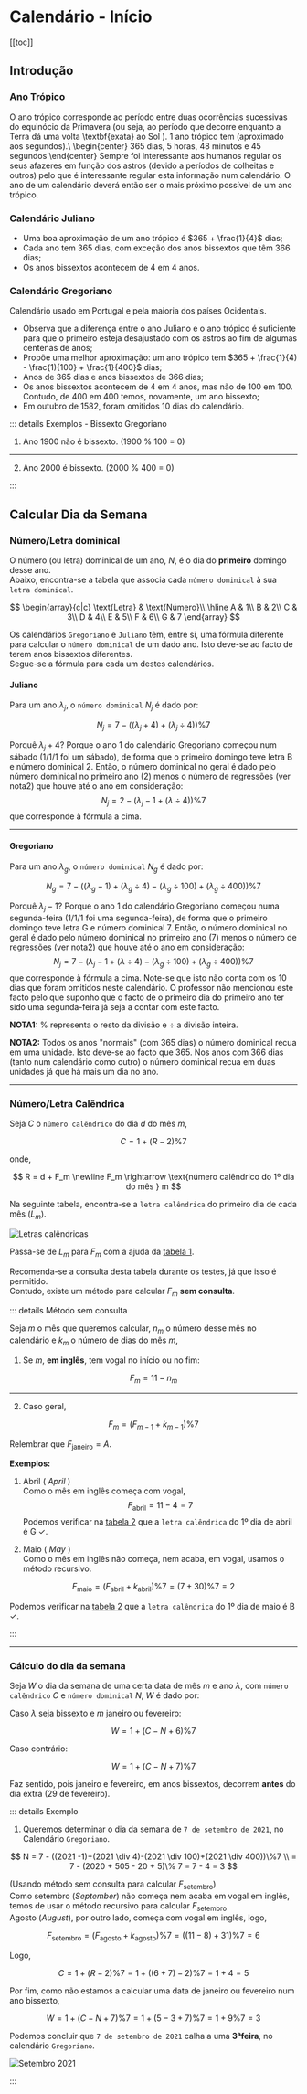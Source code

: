# Calendário - Início

[[toc]]

## Introdução

### Ano Trópico

O ano trópico corresponde ao período entre duas ocorrências sucessivas do equinócio da Primavera (ou seja, ao período que decorre enquanto a Terra dá uma volta \textbf{exata} ao Sol ). 1 ano trópico tem (aproximado aos segundos).\\
\begin{center}
365 dias, 5 horas, 48 minutos e 45 segundos
\end{center}
Sempre foi interessante aos humanos regular os seus afazeres em função dos astros (devido a períodos de colheitas e outros) pelo que é interessante regular esta informação num calendário. O ano de um calendário deverá então ser o mais próximo possível de um ano trópico.

### Calendário Juliano

- Uma boa aproximação de um ano trópico é $365 + \frac{1}{4}$ dias;
- Cada ano tem 365 dias, com exceção dos anos bissextos que têm 366 dias;
- Os anos bissextos acontecem de 4 em 4 anos.

### Calendário Gregoriano

Calendário usado em Portugal e pela maioria dos países Ocidentais.

- Observa que a diferença entre o ano Juliano e o ano trópico é suficiente para que o primeiro esteja desajustado com os astros ao fim de algumas centenas de anos;
- Propõe uma melhor aproximação: um ano trópico tem $365 + \frac{1}{4) - \frac{1){100} + \frac{1}{400}$ dias;
- Anos de 365 dias e anos bissextos de 366 dias;
- Os anos bissextos acontecem de 4 em 4 anos, mas não de 100 em 100. Contudo, de 400 em 400 temos, novamente, um ano bissexto;
- Em outubro de 1582, foram omitidos 10 dias do calendário.

::: details Exemplos - Bissexto Gregoriano

1. Ano 1900 não é bissexto. (1900 % 100 = 0)

---

2. Ano 2000 é bissexto. (2000 % 400 = 0)

:::

## Calcular Dia da Semana

### Número/Letra dominical

O número (ou letra) dominical de um ano, $N$, é o dia do **primeiro** domingo desse ano.  
Abaixo, encontra-se a tabela que associa cada `número dominical` à sua `letra dominical`.

$$
\begin{array}{c|c}
\text{Letra} & \text{Número}\\
\hline
A & 1\\
B & 2\\
C & 3\\
D & 4\\
E & 5\\
F & 6\\
G & 7
\end{array}
$$

Os calendários `Gregoriano` e `Juliano` têm, entre si, uma fórmula diferente para calcular o `número dominical` de um dado ano.
Isto deve-se ao facto de terem anos bissextos diferentes.  
Segue-se a fórmula para cada um destes calendários.

#### Juliano

Para um ano $\lambda_j$, o `número dominical` $N_j$ é dado por:

$$
N_j = 7 - ((\lambda_j + 4)+(\lambda_j \div 4))\%7
$$

Porquê $\lambda_j + 4$? Porque o ano 1 do calendário Gregoriano começou num sábado (1/1/1 foi um sábado), de forma que o primeiro domingo teve letra B e número dominical 2. Então, o número dominical no geral é dado pelo número dominical no primeiro ano (2) menos o número de regressões (ver nota2) que houve até o ano em consideração:
$$
N_j = 2 - (\lambda_j - 1 + (\lambda \div 4))\%7 
$$
que corresponde à fórmula a cima.

---

#### Gregoriano

Para um ano $\lambda_g$, o `número dominical` $N_g$ é dado por:

$$
N_g = 7 - ((\lambda_g -1)+(\lambda_g \div 4)-(\lambda_g \div 100)+(\lambda_g \div 400))\%7
$$

Porquê $\lambda_j - 1$? Porque o ano 1 do calendário Gregoriano começou numa segunda-feira (1/1/1 foi uma segunda-feira), de forma que o primeiro domingo teve letra G e número dominical 7. Então, o número dominical no geral é dado pelo número dominical no primeiro ano (7) menos o número de regressões (ver nota2) que houve até o ano em consideração:
$$
N_j = 7 - (\lambda_j - 1 + (\lambda \div 4)-(\lambda_g \div 100)+(\lambda_g \div 400))\%7 
$$
que corresponde à fórmula a cima. Note-se que isto não conta com os 10 dias que foram omitidos neste calendário. O professor não mencionou este facto pelo que suponho que o facto de o primeiro dia do primeiro ano ter sido uma segunda-feira já seja a contar com este facto.

**NOTA1:** $\%$ representa o resto da divisão e $\div$ a divisão inteira.

**NOTA2:** Todos os anos "normais" (com 365 dias) o número dominical recua em uma unidade. Isto deve-se ao facto que $365 % 7 = 1$. Nos anos com 366 dias (tanto num calendário como outro) o número dominical recua em duas unidades já que há mais um dia no ano.

---

### Número/Letra Calêndrica

Seja $C$ o `número calêndrico` do dia $d$ do mês $m$,

$$
C = 1 + (R-2)\%7
$$

onde,

$$
R = d + F_m \newline
F_m \rightarrow \text{número calêndrico do 1º dia do mês } m
$$

Na seguinte tabela, encontra-se a `letra calêndrica` do primeiro dia de cada mês ($L_m$).

![Letras calêndricas](./imgs/0013-calendAux.png)

Passa-se de $L_m$ para $F_m$ com a ajuda da [tabela 1](#numero-letra-dominical).

Recomenda-se a consulta desta tabela durante os testes, já que isso é permitido.  
Contudo, existe um método para calcular $F_m$ **sem consulta**.

::: details Método sem consulta

Seja $m$ o mês que queremos calcular, $n_m$ o número desse mês no calendário e $k_m$ o número de dias do mês $m$,

1. Se $m$, **em inglês**, tem vogal no início ou no fim:

$$
F_m = 11 - n_m
$$

---

2. Caso geral,

$$
F_m = (F_{m-1} + k_{m-1})\% 7
$$

Relembrar que $F_{\text{janeiro}} = A.$

**Exemplos:** <br>

1. Abril ( _April_ ) <br>
   Como o mês em inglês começa com vogal, <br>
   $$F_{\text{abril}}=11-4=7$$
   Podemos verificar na [tabela 2](#numero-letra-calendrica)
   que a `letra calêndrica` do 1º dia de abril é G $\checkmark$.

1. Maio ( _May_ ) <br>
   Como o mês em inglês não começa, nem acaba, em vogal, usamos o método recursivo.

$$F_{\text{maio}}=(F_{\text{abril}} + k_{\text{abril}})\% 7 = (7+30)\% 7 = 2$$

Podemos verificar na [tabela 2](#numero-letra-calendrica) que a `letra calêndrica` do 1º dia de maio é B $\checkmark$.

:::

---

### Cálculo do dia da semana

Seja $W$ o dia da semana de uma certa data de mês $m$ e ano $\lambda$, com `número calêndrico` $C$ e `número dominical` $N$, $W$ é dado por:

Caso $\lambda$ seja bissexto e $m$ janeiro ou fevereiro:

$$
W = 1 + (C-N+6)\% 7
$$

Caso contrário:

$$
W = 1 + (C-N+7)\% 7
$$

Faz sentido, pois janeiro e fevereiro, em anos bissextos, decorrem **antes** do dia extra (29 de fevereiro).

::: details Exemplo

1. Queremos determinar o dia da semana de `7 de setembro de 2021`, no Calendário `Gregoriano`.

$$
N = 7 - ((2021 -1)+(2021 \div 4)-(2021 \div 100)+(2021 \div 400))\%7 \\
= 7 - (2020 + 505 - 20 + 5)\% 7 = 7 - 4 = 3
$$

(Usando método sem consulta para calcular $F_{\text{setembro}}$)  
Como setembro (_September_) não começa nem acaba em vogal em inglês, temos de usar o método recursivo para calcular $F_{\text{setembro}}$ <br>
Agosto (_August_), por outro lado, começa com vogal em inglês, logo,

$$
F_{\text{setembro}} = (F_{\text{agosto}} + k_{\text{agosto}})\% 7 = ((11-8) + 31)\% 7 = 6
$$

Logo,

$$
C = 1 + (R-2)\%7  = 1 + ((6+7)-2)\%7 = 1 + 4 = 5
$$

Por fim, como não estamos a calcular uma data de janeiro ou fevereiro num ano bissexto,

$$
W = 1 + (C-N+7)\% 7  = 1 + (5-3+7)\% 7 = 1 + 9\%7 = 3
$$

Podemos concluir que `7 de setembro de 2021` calha a uma **3ªfeira**, no calendário `Gregoriano`.

![Setembro 2021](./imgs/0013-setembro7.png)

:::
